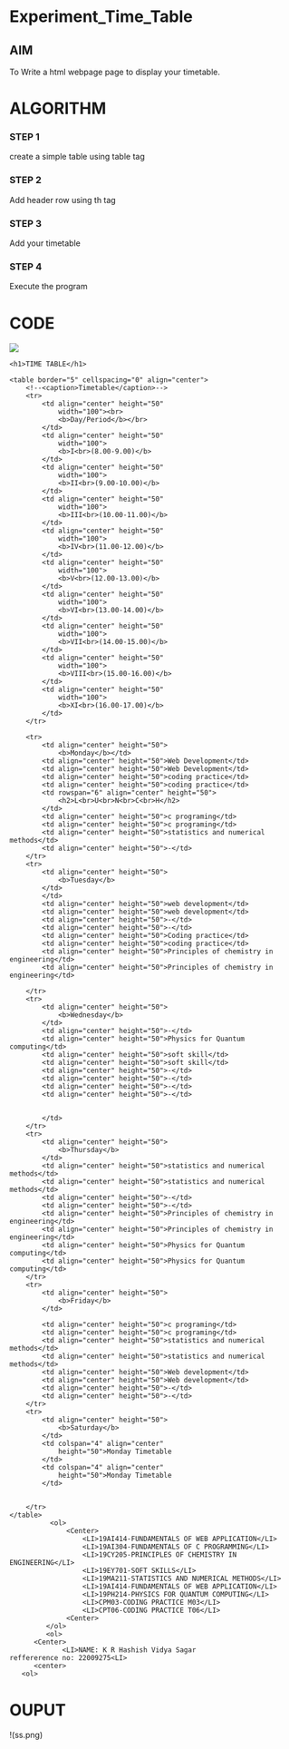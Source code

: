 # Experiment_Time_Table

## AIM
To Write a html webpage page to display your timetable.

# ALGORITHM
### STEP 1
create a simple table using table tag
### STEP 2
Add header row using th tag
### STEP 3
Add your timetable
### STEP 4
Execute the program

# CODE
<html>

<body>
      <img src="C:\Users\SEC\OneDrive\Pictures\logo.jpg">
       
	<h1>TIME TABLE</h1>
              
	<table border="5" cellspacing="0" align="center">
		<!--<caption>Timetable</caption>-->
		<tr>
			<td align="center" height="50"
				width="100"><br>
				<b>Day/Period</b></br>
			</td>
			<td align="center" height="50"
				width="100">
				<b>I<br>(8.00-9.00)</b>
			</td>
			<td align="center" height="50"
				width="100">
				<b>II<br>(9.00-10.00)</b>
			</td>
			<td align="center" height="50"
				width="100">
				<b>III<br>(10.00-11.00)</b>
			</td>
			<td align="center" height="50"
				width="100">
				<b>IV<br>(11.00-12.00)</b>
			</td>
			<td align="center" height="50"
				width="100">
				<b>V<br>(12.00-13.00)</b>
			</td>
			<td align="center" height="50"
				width="100">
				<b>VI<br>(13.00-14.00)</b>
			</td>
			<td align="center" height="50"
				width="100">
				<b>VII<br>(14.00-15.00)</b>
			</td>
			<td align="center" height="50"
				width="100">
				<b>VIII<br>(15.00-16.00)</b>
			</td>
            <td align="center" height="50"
				width="100">
				<b>XI<br>(16.00-17.00)</b>
			</td>
		</tr>
          
		<tr>
			<td align="center" height="50">
				<b>Monday</b></td>
			<td align="center" height="50">Web Development</td>
			<td align="center" height="50">Web Development</td>
			<td align="center" height="50">coding practice</td>
            <td align="center" height="50">coding practice</td>
			<td rowspan="6" align="center" height="50">
				<h2>L<br>U<br>N<br>C<br>H</h2>
			</td>
			<td align="center" height="50">c programing</td>
			<td align="center" height="50">c programing</td>
            <td align="center" height="50">statistics and numerical methods</td>
            <td align="center" height="50">-</td>
		</tr>
		<tr>
			<td align="center" height="50">
				<b>Tuesday</b>
			</td>
			</td>
			<td align="center" height="50">web development</td>
			<td align="center" height="50">web development</td>
			<td align="center" height="50">-</td>
			<td align="center" height="50">-</td>
            <td align="center" height="50">Coding practice</td>
            <td align="center" height="50">coding practice</td>
            <td align="center" height="50">Principles of chemistry in engineering</td>
            <td align="center" height="50">Principles of chemistry in engineering</td>

		</tr>
		<tr>
			<td align="center" height="50">
				<b>Wednesday</b>
			</td>
			<td align="center" height="50">-</td>
			<td align="center" height="50">Physics for Quantum computing</td>
			<td align="center" height="50">soft skill</td>
			<td align="center" height="50">soft skill</td>
			<td align="center" height="50">-</td>
			<td align="center" height="50">-</td>
            <td align="center" height="50">-</td>
            <td align="center" height="50">-</td>


			</td>
		</tr>
		<tr>
			<td align="center" height="50">
				<b>Thursday</b>
			</td>
			<td align="center" height="50">statistics and numerical methods</td>
			<td align="center" height="50">statistics and numerical methods</td>
			<td align="center" height="50">-</td>
            <td align="center" height="50">-</td>
			<td align="center" height="50">Principles of chemistry in engineering</td>
            <td align="center" height="50">Principles of chemistry in engineering</td>
			<td align="center" height="50">Physics for Quantum computing</td>
			<td align="center" height="50">Physics for Quantum computing</td>
		</tr>
		<tr>
			<td align="center" height="50">
				<b>Friday</b>
			</td>
			
			<td align="center" height="50">c programing</td>
			<td align="center" height="50">c programing</td>
			<td align="center" height="50">statistics and numerical methods</td>
			<td align="center" height="50">statistics and numerical methods</td>
			<td align="center" height="50">Web development</td>
			<td align="center" height="50">Web development</td>
			<td align="center" height="50">-</td>
			<td align="center" height="50">-</td>
		</tr>
		<tr>
			<td align="center" height="50">
				<b>Saturday</b>
			</td>
			<td colspan="4" align="center"
				height="50">Monday Timetable
			</td>
			<td colspan="4" align="center"
				height="50">Monday Timetable
			</td>

			
		</tr>
	</table>
              <ol>
                  <Center>
                      <LI>19AI414-FUNDAMENTALS OF WEB APPLICATION</LI>
                      <LI>19AI304-FUNDAMENTALS OF C PROGRAMMING</LI>
                      <LI>19CY205-PRINCIPLES OF CHEMISTRY IN ENGINEERING</LI>
                      <LI>19EY701-SOFT SKILLS</LI>
                      <LI>19MA211-STATISTICS AND NUMERICAL METHODS</LI>
                      <LI>19AI414-FUNDAMENTALS OF WEB APPLICATION</LI>
                      <LI>19PH214-PHYSICS FOR QUANTUM COMPUTING</LI>
                      <LI>CPM03-CODING PRACTICE M03</LI>
                      <LI>CPT06-CODING PRACTICE T06</LI>
                  <Center>
             </ol>
             <ol>
          <Center>
                 <LI>NAME: K R Hashish Vidya Sagar                   reffererence no: 22009275<LI>  
          <center>
       <ol>
</body>

# OUPUT
!<img>(ss.png)

</html>